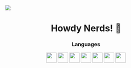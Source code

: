 <!--
<div align="center">
  <img src="https://github.com/user-attachments/assets/1e29f37d-db3d-4e86-a615-ce6d4852e1e6">
</div>
https://simpleicons.org/
https://shields.io/
-->

<img align="center" src="https://github.com/user-attachments/assets/fa37160e-5e49-4288-a66d-d35b353a384e">

<h1 align="center">Howdy Nerds! 🗿</h1>



<h3 align="center">Languages</h3>

<div align="center">
  <img src="https://img.shields.io/badge/c-121212?style=for-the-badge&logo=c&logoColor=6296CC" height=32>
  <img src="https://img.shields.io/badge/c++-121212?style=for-the-badge&logo=cplusplus&logoColor=6296CC" height=32>
  <img src="https://img.shields.io/badge/csharp-121212?style=for-the-badge&logo=dotnet&logoColor=6296CC" height=32>
  <img src="https://img.shields.io/badge/python-121212?style=for-the-badge&logo=python&logoColor=6296CC" height=32>
  <img src="https://img.shields.io/badge/javascript-121212?style=for-the-badge&logo=javascript&logoColor=yellow" height=32>
  <img src="https://img.shields.io/badge/go-121212?style=for-the-badge&logo=go&logoColor=blue" height=32>
  <img src="https://img.shields.io/badge/rust-121212.svg?style=for-the-badge&logo=rust&logoColor=brown" height=32>
</div>
